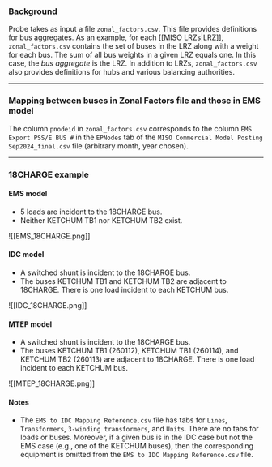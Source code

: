 ### Background
Probe takes as input a file `zonal_factors.csv`. This file provides definitions for bus aggregates. As an example, for each [[MISO LRZs|LRZ]], `zonal_factors.csv` contains the set of buses in the LRZ along with a weight for each bus. The sum of all bus weights in a given LRZ equals one. In this case, the *bus aggregate* is the LRZ. In addition to LRZs, `zonal_factors.csv` also provides definitions for hubs and various balancing authorities.

---
### Mapping between buses in Zonal Factors file and those in EMS model
The column `pnodeid` in `zonal_factors.csv` corresponds to the column `EMS Export PSS/E BUS #` in the `EPNodes` tab of the `MISO Commercial Model Posting Sep2024_final.csv` file (arbitrary month, year chosen).

---
### 18CHARGE example
#### EMS model
- 5 loads are incident to the 18CHARGE bus.
- Neither KETCHUM TB1 nor KETCHUM TB2 exist.

![[EMS_18CHARGE.png]]

#### IDC model
- A switched shunt is incident to the 18CHARGE bus.
- The buses KETCHUM TB1 and KETCHUM TB2 are adjacent to 18CHARGE. There is one load incident to each KETCHUM bus.

![[IDC_18CHARGE.png]]

#### MTEP model
- A switched shunt is incident to the 18CHARGE bus.
- The buses KETCHUM TB1 (260112), KETCHUM TB1 (260114), and KETCHUM TB2 (260113) are adjacent to 18CHARGE. There is one load incident to each KETCHUM bus.

![[MTEP_18CHARGE.png]]

#### Notes
- The `EMS to IDC Mapping Reference.csv` file has tabs for `Lines`, `Transformers`, `3-winding transformers`, and `Units`. There are no tabs for loads or buses. Moreover, if a given bus is in the IDC case but not the EMS case (e.g., one of the KETCHUM buses), then the corresponding equipment is omitted from the `EMS to IDC Mapping Reference.csv` file.